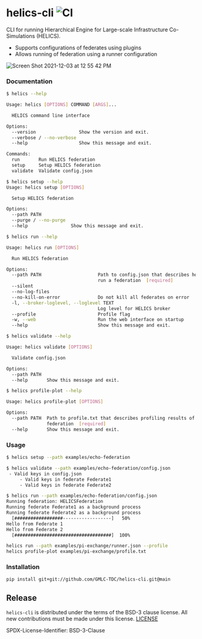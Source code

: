 # helics-cli ![CI](https://github.com/GMLC-TDC/helics-cli/workflows/CI/badge.svg)

CLI for running Hierarchical Engine for Large-scale Infrastructure Co-Simulations (HELICS).

- Supports configurations of federates using plugins
- Allows running of federation using a runner configuration

![Screen Shot 2021-12-03 at 12 55 42 PM](https://user-images.githubusercontent.com/1813121/144665548-7e90255e-8ecc-43f0-a7f9-8e34fc1fecf9.png)

### Documentation

```bash
$ helics --help

Usage: helics [OPTIONS] COMMAND [ARGS]...

  HELICS command line interface

Options:
  --version                Show the version and exit.
  --verbose / --no-verbose
  --help                   Show this message and exit.

Commands:
  run       Run HELICS federation
  setup     Setup HELICS federation
  validate  Validate config.json

```

```bash
$ helics setup --help
Usage: helics setup [OPTIONS]

  Setup HELICS federation

Options:
  --path PATH
  --purge / --no-purge
  --help                Show this message and exit.
```

```bash
$ helics run --help

Usage: helics run [OPTIONS]

  Run HELICS federation

Options:
  --path PATH                     Path to config.json that describes how to
                                  run a federation  [required]
  --silent
  --no-log-files
  --no-kill-on-error              Do not kill all federates on error
  -l, --broker-loglevel, --loglevel TEXT
                                  Log level for HELICS broker
  --profile                       Profile flag
  -w, --web                       Run the web interface on startup
  --help                          Show this message and exit.
```

```bash
$ helics validate --help

Usage: helics validate [OPTIONS]

  Validate config.json

Options:
  --path PATH
  --help       Show this message and exit.
```

```bash
$ helics profile-plot --help

Usage: helics profile-plot [OPTIONS]

Options:
  --path PATH  Path to profile.txt that describes profiling results of a
               federation  [required]
  --help       Show this message and exit.
```

### Usage

```bash
$ helics setup --path examples/echo-federation

$ helics validate --path examples/echo-federation/config.json
 - Valid keys in config.json
     - Valid keys in federate Federate1
     - Valid keys in federate Federate2

$ helics run --path examples/echo-federation/config.json
Running federation: HELICSFederation
Running federate Federate1 as a background process
Running federate Federate2 as a background process
  [##################------------------]   50%
Hello from Federate 1
Hello from Federate 2
  [####################################]  100%

```

```bash
helics run --path examples/pi-exchange/runner.json --profile
helics profile-plot examples/pi-exchange/profile.txt
```

### Installation

```
pip install git+git://github.com/GMLC-TDC/helics-cli.git@main
```

## Release

`helics-cli` is distributed under the terms of the BSD-3 clause license. All new
contributions must be made under this license. [LICENSE](LICENSE)

SPDX-License-Identifier: BSD-3-Clause
